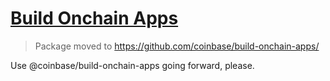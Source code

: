 # [Build Onchain Apps](https://github.com/coinbase/build-onchain-apps/)

> Package moved to https://github.com/coinbase/build-onchain-apps/

Use @coinbase/build-onchain-apps going forward, please.